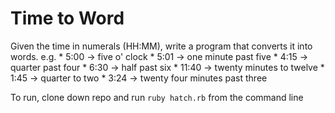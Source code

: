 # Time to Word

Given the time in numerals (HH:MM), write a program that converts it into words.
e.g.
     * 5:00  -> five o' clock
     * 5:01  -> one minute past five
     * 4:15  -> quarter past four
     * 6:30  -> half past six
     * 11:40 -> twenty minutes to twelve
     * 1:45  -> quarter to two
     * 3:24  -> twenty four minutes past three


To run, clone down repo and run `ruby hatch.rb` from the command line
